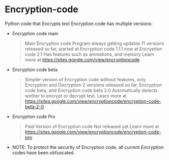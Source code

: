 # Encryption-code
Python code that Encrypts text
Encryption code has multiple versions:
 - Encryption code main
    > Main Encryption code Program always getting updates
    > 11 versions released so far, started at Encryption code 1.1.1 now at Encryption code 2.1
    > Has features such as animations, and memory
    > Learn more at https://sites.google.com/view/encryptioncode
 - Encryption code beta 
    > Simpler version of Encryption code without features, only Encryption and Decryption
    > 2 versions released so far, Encryption code beta, and Encryption code beta 2.0
    > Automatically detects wether to encrypt or decrypt text.
    > Learn more at https://sites.google.com/view/encryptioncode/encryption-code-beta-2-0
 - Encryption code Pro
    > Paid Version of Encryption code
    > Not released yet
    > Learn more at https://sites.google.com/view/encryptioncode/encryption-code-pro
* NOTE: To protect the security of Encryption code, all current Encryption codes have been obfuscated.
